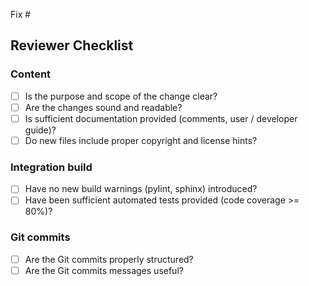 Fix #<Add issue ID>

## Reviewer Checklist

### Content
- [ ] Is the purpose and scope of the change clear?
- [ ] Are the changes sound and readable?
- [ ] Is sufficient documentation provided (comments, user / developer guide)?
- [ ] Do new files include proper copyright and license hints?

### Integration build
- [ ] Have no new build warnings (pylint, sphinx) introduced?
- [ ] Have been sufficient automated tests provided (code coverage >= 80%)?

### Git commits
- [ ] Are the Git commits properly structured?
- [ ] Are the Git commits messages useful?
